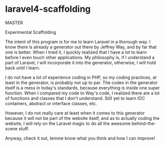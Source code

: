laravel4-scaffolding
====================

MASTER

Experimental Scaffolding

The intent of this program is for me to learn Laravel in a thorough way. I know there is already a generator out there by Jeffrey Way, and by far that one is better. When I tried it, I quickly realized that I have a lot to learn before I even touch other applications. My philosophy is, if I understand a part of Laravel, I will incorporate it into the generator, otherwise, I will hold back until I learn. 

I do not have a lot of experience coding in PHP, so my coding practices, at least in the generator, is probably not up to par. The codes in the generator itself is a mess in today's standards, because everything is inside one super function. When I compared my code to Way's code, I realized there are a lot of functions and classes that I don't understand. Still yet to learn IOC containers, abstract or interface classes, etc. 

However, I do not really care at least when it comes to this generator because it will not be part of the website itself, and as to actually coding the website, I will rely on the Laravel magic to do all the awesome behind-the-scene stuff.

Anyway, check it out, lemme know what you think and how I can improve!


